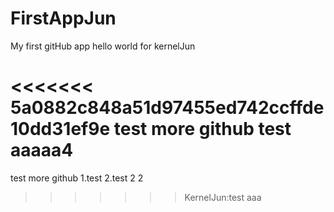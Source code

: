 # FirstAppJun
My first gitHub app
hello world for kernelJun

<<<<<<< 5a0882c848a51d97455ed742ccffde10dd31ef9e
test more github 
test aaaaa4
=======
test more github
1.test
2.test 2 2
>>>>>>> KernelJun:test aaa
